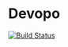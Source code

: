 # Devopo
[![Build Status](https://dev.azure.com/Otomation/Mark-1/_apis/build/status/DevopsMining.Devopo?branchName=master)](https://dev.azure.com/Otomation/Mark-1/_build/latest?definitionId=24&branchName=master)
